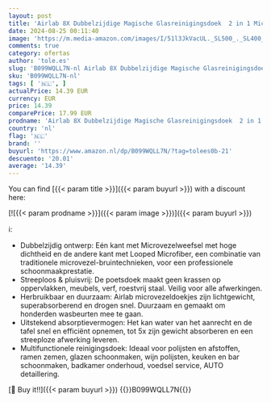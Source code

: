 ```yaml
---
layout: post
title: 'Airlab 8X Dubbelzijdige Magische Glasreinigingsdoek  2 in 1 Microvezel Reinigingsdoekjes  Pluisvrije Schoonmaakdoeken Poetsdoek voor Wijnglas Schotel Spiegel Auto Ramen Scherm Keuken  40 x 30 cm'
date: 2024-08-25 00:11:40
image: 'https://m.media-amazon.com/images/I/51l3JkVacUL._SL500_._SL400_.jpg'
comments: true
category: ofertas
author: 'tole.es'
slug: 'B099WQLL7N-nl Airlab 8X Dubbelzijdige Magische Glasreinigingsdoek 2 in 1...'
sku: 'B099WQLL7N-nl'
tags: [ '🇳🇱', ]
actualPrice: 14.39 EUR
currency: EUR
price: 14.39
comparePrice: 17.99 EUR
prodname: 'Airlab 8X Dubbelzijdige Magische Glasreinigingsdoek  2 in 1 Microvezel Reinigingsdoekjes  Pluisvrije Schoonmaakdoeken Poetsdoek voor Wijnglas Schotel Spiegel Auto Ramen Scherm Keuken  40 x 30 cm'
country: 'nl'
flag: '🇳🇱'
brand: ''
buyurl: 'https://www.amazon.nl/dp/B099WQLL7N/?tag=tolees0b-21'
descuento: '20.01'
average: '14.39'
---
```


You can find [{{< param title >}}]({{< param buyurl >}}) with a discount here:

[![{{< param prodname >}}]({{< param image >}})]({{< param buyurl >}})

ℹ️:

- Dubbelzijdig ontwerp: Eén kant met Microvezelweefsel met hoge dichtheid en de andere kant met Looped Microfiber, een combinatie van traditionele microvezel-bruintechnieken, voor een professionele schoonmaakprestatie.
- Streeploos & pluisvrij: De poetsdoek maakt geen krassen op oppervlakken, meubels, verf, roestvrij staal. Veilig voor alle afwerkingen.
- Herbruikbaar en duurzaam: Airlab microvezeldoekjes zijn lichtgewicht, superabsorberend en drogen snel. Duurzaam en gemaakt om honderden wasbeurten mee te gaan.
- Uitstekend absorptievermogen: Het kan water van het aanrecht en de tafel snel en efficiënt opnemen, tot 5x zijn gewicht absorberen en een streeploze afwerking leveren.
- Multifunctionele reinigingsdoek: Ideaal voor polijsten en afstoffen, ramen zemen, glazen schoonmaken, wijn polijsten, keuken en bar schoonmaken, badkamer onderhoud, voedsel service, AUTO detaillering.

[🛒 Buy it!!]({{< param buyurl >}})
{{<world>}}B099WQLL7N{{</world>}}
